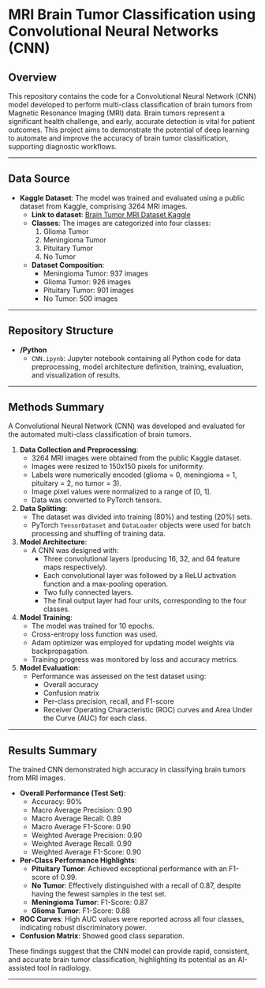 # MRI Brain Tumor Classification using Convolutional Neural Networks (CNN)

## Overview
This repository contains the code for a Convolutional Neural Network (CNN) model developed to perform multi-class classification of brain tumors from Magnetic Resonance Imaging (MRI) data. Brain tumors represent a significant health challenge, and early, accurate detection is vital for patient outcomes. This project aims to demonstrate the potential of deep learning to automate and improve the accuracy of brain tumor classification, supporting diagnostic workflows.

---

## Data Source
-   **Kaggle Dataset**: The model was trained and evaluated using a public dataset from Kaggle, comprising 3264 MRI images.
    -   **Link to dataset**: [Brain Tumor MRI Dataset Kaggle]([https://www.kaggle.com/datasets/masoudnickparvar/brain-tumor-mri-dataset])
    -   **Classes**: The images are categorized into four classes:
        1.  Glioma Tumor
        2.  Meningioma Tumor
        3.  Pituitary Tumor
        4.  No Tumor
    -   **Dataset Composition**:
        * Meningioma Tumor: 937 images
        * Glioma Tumor: 926 images
        * Pituitary Tumor: 901 images
        * No Tumor: 500 images

---

## Repository Structure

-   **/Python**
    -   `CNN.ipynb`: Jupyter notebook containing all Python code for data preprocessing, model architecture definition, training, evaluation, and visualization of results.

---

## Methods Summary

A Convolutional Neural Network (CNN) was developed and evaluated for the automated multi-class classification of brain tumors.

1.  **Data Collection and Preprocessing**:
    * 3264 MRI images were obtained from the public Kaggle dataset.
    * Images were resized to 150x150 pixels for uniformity.
    * Labels were numerically encoded (glioma = 0, meningioma = 1, pituitary = 2, no tumor = 3).
    * Image pixel values were normalized to a range of \[0, 1].
    * Data was converted to PyTorch tensors.
2.  **Data Splitting**:
    * The dataset was divided into training (80%) and testing (20%) sets.
    * PyTorch `TensorDataset` and `DataLoader` objects were used for batch processing and shuffling of training data.
3.  **Model Architecture**:
    * A CNN was designed with:
        * Three convolutional layers (producing 16, 32, and 64 feature maps respectively).
        * Each convolutional layer was followed by a ReLU activation function and a max-pooling operation.
        * Two fully connected layers.
        * The final output layer had four units, corresponding to the four classes.
4.  **Model Training**:
    * The model was trained for 10 epochs.
    * Cross-entropy loss function was used.
    * Adam optimizer was employed for updating model weights via backpropagation.
    * Training progress was monitored by loss and accuracy metrics.
5.  **Model Evaluation**:
    * Performance was assessed on the test dataset using:
        * Overall accuracy
        * Confusion matrix
        * Per-class precision, recall, and F1-score
        * Receiver Operating Characteristic (ROC) curves and Area Under the Curve (AUC) for each class.

---

## Results Summary

The trained CNN demonstrated high accuracy in classifying brain tumors from MRI images.

* **Overall Performance (Test Set)**:
    * Accuracy: 90%
    * Macro Average Precision: 0.90
    * Macro Average Recall: 0.89
    * Macro Average F1-Score: 0.90
    * Weighted Average Precision: 0.90
    * Weighted Average Recall: 0.90
    * Weighted Average F1-Score: 0.90
* **Per-Class Performance Highlights**:
    * **Pituitary Tumor**: Achieved exceptional performance with an F1-score of 0.99.
    * **No Tumor**: Effectively distinguished with a recall of 0.87, despite having the fewest samples in the test set.
    * **Meningioma Tumor**: F1-Score: 0.87
    * **Glioma Tumor**: F1-Score: 0.88
* **ROC Curves**: High AUC values were reported across all four classes, indicating robust discriminatory power.
* **Confusion Matrix**: Showed good class separation.

These findings suggest that the CNN model can provide rapid, consistent, and accurate brain tumor classification, highlighting its potential as an AI-assisted tool in radiology.

---
